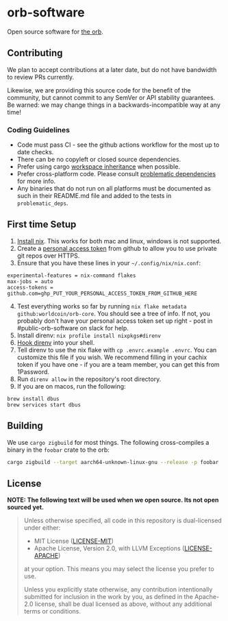 # orb-software

Open source software for [the orb][inside-orb].

## Contributing

We plan to accept contributions at a later date, but do not have bandwidth to review PRs
currently.

Likewise, we are providing this source code for the benefit of the community, but cannot
commit to any SemVer or API stability guarantees. Be warned: we may change things in a
backwards-incompatible way at any time!

### Coding Guidelines

- Code must pass CI - see the github actions workflow for the most up to date checks.
- There can be no copyleft or closed source dependencies.
- Prefer using cargo [workspace inheritance] when possible.
- Prefer cross-platform code. Please consult [problematic dependencies][prob deps] for
  more info.
- Any binaries that do not run on all platforms must be documented as such in their
  README.md file and added to the tests in `problematic_deps`.

## First time Setup

1. [Install nix][nix]. This works for both mac and linux, windows is not supported.
2. Create a [personal access token][pac] from github to allow you to use private git
   repos over HTTPS.
3. Ensure that you have these lines in your `~/.config/nix/nix.conf`:

```
experimental-features = nix-command flakes
max-jobs = auto
access-tokens = github.com=ghp_PUT_YOUR_PERSONAL_ACCESS_TOKEN_FROM_GITHUB_HERE
```

4. Test everything works so far by running `nix flake metadata github:worldcoin/orb-core`. You should see a tree of
   info. If not, you probably don't have your personal access token set up right - post in #public-orb-software on slack
   for help.
5. Install direnv: `nix profile install nixpkgs#direnv`
6. [Hook direnv](https://direnv.net/docs/hook.html) into your shell.
7. Tell direnv to use the nix flake with `cp .envrc.example .envrc`. You can customize this file if you wish. We
   recommend filling in your cachix token if you have one - if you are a team member, you can get this from 1Password.
8. Run `direnv allow` in the repository's root directory.
9. If you are on macos, run the following:

```
brew install dbus
brew services start dbus
```

## Building

We use `cargo zigbuild` for most things. The following cross-compiles a binary
in the `foobar` crate to the orb:

```bash
cargo zigbuild --target aarch64-unknown-linux-gnu --release -p foobar
```

## License

**NOTE: The following text will be used when we open source. Its not open sourced yet.**

> Unless otherwise specified, all code in this repository is dual-licensed under either:
>
> - MIT License ([LICENSE-MIT](LICENSE-MIT))
> - Apache License, Version 2.0, with LLVM Exceptions ([LICENSE-APACHE](LICENSE-APACHE))
>
> at your option. This means you may select the license you prefer to use.
>
> Unless you explicitly state otherwise, any contribution intentionally submitted for inclusion
> in the work by you, as defined in the Apache-2.0 license, shall be dual licensed as above,
> without any additional terms or conditions.

[nix]: https://nixos.org/download.html
[pac]: https://docs.github.com/en/authentication/keeping-your-account-and-data-secure/managing-your-personal-access-tokens#creating-a-personal-access-token-classic
[workspace inheritance]: https://doc.rust-lang.org/cargo/reference/workspaces.html#the-package-table
[prob deps]: problematic-deps/
[inside-orb]: https://worldcoin.org/blog/engineering/opening-orb-look-inside-worldcoin-biometric-imaging-device
